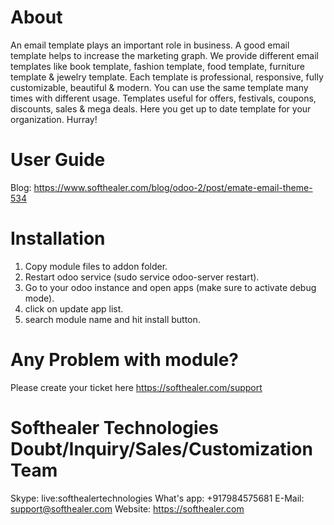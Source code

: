 About
============
An email template plays an important role in business. A good email template helps to increase the marketing graph. We provide different email templates like book template, fashion template, food template, furniture template & jewelry template. Each template is professional, responsive, fully customizable, beautiful & modern. You can use the same template many times with different usage. Templates useful for offers, festivals, coupons, discounts, sales & mega deals. Here you get up to date template for your organization. Hurray!

User Guide
============
Blog: https://www.softhealer.com/blog/odoo-2/post/emate-email-theme-534

Installation
============
1) Copy module files to addon folder.
2) Restart odoo service (sudo service odoo-server restart).
3) Go to your odoo instance and open apps (make sure to activate debug mode).
4) click on update app list.
5) search module name and hit install button.

Any Problem with module?
=====================================
Please create your ticket here https://softhealer.com/support

Softhealer Technologies Doubt/Inquiry/Sales/Customization Team
=====================================
Skype: live:softhealertechnologies
What's app: +917984575681
E-Mail: support@softhealer.com
Website: https://softhealer.com

